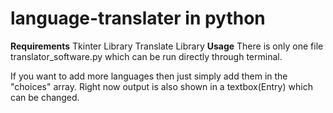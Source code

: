 # language-translater in python
**Requirements**
Tkinter Library
Translate Library
**Usage**
There is only one file translator_software.py which can be run directly through terminal.

If you want to add more languages then just simply add them in the "choices" array.
Right now output is also shown in a textbox(Entry) which can be changed.
